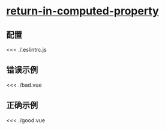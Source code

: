 
# [return-in-computed-property](https://eslint.vuejs.org/rules/return-in-computed-property.html)

## 配置

<<< ./.eslintrc.js

## 错误示例

<<< ./bad.vue

## 正确示例

<<< ./good.vue
        